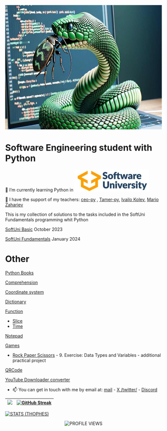 <img src="https://github.com/Nenogzar/LearningPython/blob/main/python1.jpg" alt="Nenogzar_Python" width="850" height="400">

# Software Engineering student with Python

🌱 I’m currently learning Python in ![](https://github.com/Nenogzar/LearningPython/blob/main/softuni/fundamentals_python/SU.jpg)

👯 I have the support of my teachers:  [ceo-py](https://github.com/ceo-py/softuni) , [Tamer-py](https://github.com/kumchovylcho),  [Ivailo Kolev](https://github.com/ivaylokenov), [Mario Zahariev](https://github.com/zahariev-webbersof)

This is my collection of solutions to the tasks included in the SoftUni Fundamentals programming whit Python


[SoftUni Basic](https://github.com/Nenogzar/LearningPython/tree/main/Book) October 2023

[SoftUni Fundamentals](https://github.com/Nenogzar/LearningPython/tree/main/softuni/fundamentals_python) January 2024


# Other

[Python Books](https://github.com/Nenogzar/LearningPython/tree/main/Book)
    
[Comprehension](https://github.com/Nenogzar/LearningPython/tree/main/Comprehension)

[Coordinate system](https://github.com/Nenogzar/LearningPython/tree/main/coordinate_system)

[Dictionary](https://github.com/Nenogzar/LearningPython/tree/main/Dictionary)

[Function](https://github.com/Nenogzar/LearningPython/tree/main/Function)

* [Slice](https://github.com/Nenogzar/LearningPython/tree/main/slice)
* [Time](https://github.com/Nenogzar/LearningPython/tree/main/time)

[Notepad](https://github.com/Nenogzar/LearningPython/tree/main/notepad)

[Games](https://github.com/Nenogzar/LearningPython/tree/main/Other/Games)
*    [Rock Paper Scissors](https://github.com/Nenogzar/RockPaperScissorsByNenogzar) - 9. Exercise: Data Types and Variables - additional practical project     

[QRCode](https://github.com/Nenogzar/LearningPython/tree/main/Other/QRCode)

[YouTube Downloader converter](https://github.com/Nenogzar/LearningPython/tree/main/Other/youtube-downloader-converter)

- 📫 You can get in touch with me by email at: [mail](mailto:stoyan.naydenov@gmail.com) - [X /twitter/](https://twitter.com/NaidenovST) - [Discord](https://discordapp.com/users/nenogzar)



|<img src="https://github-readme-stats.vercel.app/api?username=nenogzar&count_private=true&show_icons=true&theme=react&include_all_commits=true&hide=contribs" />  | [![GitHub Streak](https://github-readme-streak-stats.herokuapp.com/?user=nenogzar&theme=dark&ring=FFB19A&hide_border=true&currStreakNum=F6A085&fire=F6A085&currStreakLabel=F6A085)](https://git.io/streak-stats)  |
|---|---|
  
  

<p align="center">

  [![STATS (THOPHES)](https://github-profile-trophy.vercel.app/?username=nenogzar&theme=gruvbox&margin-w=10&margin-h=15&column=8)](https://github.com/nenogzar)
 
</p>

<p align="center">
  <img src="https://komarev.com/ghpvc/?username=nenogzar&label=Profile%20views&color=blue&style=flat" alt="PROFILE VIEWS"/>
</p>

<!--
**Nenogzar/Nenogzar** is a ✨ _special_ ✨ repository because its `README.md` (this file) appears on your GitHub profile.

Here are some ideas to get you started:

- 🔭 I’m currently working on ...
- 🌱 I’m currently learning ...
- 👯 I’m looking to collaborate on ...
- 🤔 I’m looking for help with ...
- 💬 Ask me about ...
- 📫 How to reach me: ...
- 😄 Pronouns: ...
- ⚡ Fun fact: ...
-->
